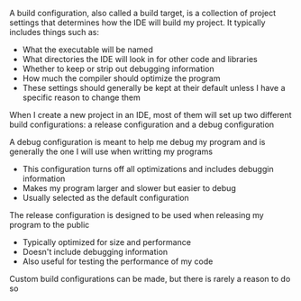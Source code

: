 A build configuration, also called a build target, is a collection of project settings that determines how the IDE will build my project. It typically includes things such as:
- What the executable will be named
- What directories the IDE will look in for other code and libraries
- Whether to keep or strip out debugging information
- How much the compiler should optimize the program
- These settings should generally be kept at their default unless I have a specific reason to change them

When I create a new project in an IDE, most of them will set up two different build configurations: a release configuration and a debug configuration

A debug configuration is meant to help me debug my program and is generally the one I will use when writting my programs
- This configuration turns off all optimizations and includes debuggin information
- Makes my program larger and slower but easier to debug
- Usually selected as the default configuration

The release configuration is designed to be used when releasing my program to the public
- Typically optimized for size and performance
- Doesn't include debugging information
- Also useful for testing the performance of my code

Custom build configurations can be made, but there is rarely a reason to do so

